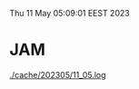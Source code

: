 Thu 11 May 05:09:01 EEST 2023
# JAM
<a href='./cache/202305/11_05.log'>./cache/202305/11_05.log</a>
